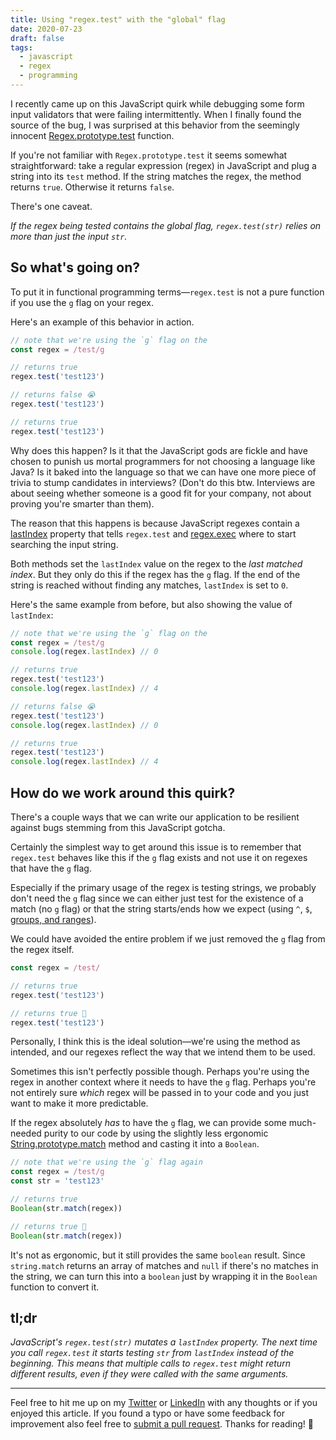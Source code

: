 ```yaml
---
title: Using "regex.test" with the "global" flag
date: 2020-07-23
draft: false
tags:
  - javascript
  - regex
  - programming
---
```


I recently came up on this JavaScript quirk while debugging some form input validators that were failing intermittently. When I finally found the source of the bug, I was surprised at this behavior from the seemingly innocent [Regex.prototype.test](https://developer.mozilla.org/en-US/docs/Web/JavaScript/Reference/Global_Objects/RegExp/test) function.

If you're not familiar with `Regex.prototype.test` it seems somewhat straightforward: take a regular expression (regex) in JavaScript and plug a string into its `test` method. If the string matches the regex, the method returns `true`. Otherwise it returns `false`.

There's one caveat.

_If the regex being tested contains the global flag, `regex.test(str)` relies on more than just the input `str`._

## So what's going on?

To put it in functional programming terms—`regex.test` is not a pure function if you use the `g` flag on your regex.

Here's an example of this behavior in action.

```js
// note that we're using the `g` flag on the
const regex = /test/g

// returns true
regex.test('test123')

// returns false 😭
regex.test('test123')

// returns true
regex.test('test123')
```

Why does this happen? Is it that the JavaScript gods are fickle and have chosen to punish us mortal programmers for not choosing a language like Java? Is it baked into the language so that we can have one more piece of trivia to stump candidates in interviews? (Don't do this btw. Interviews are about seeing whether someone is a good fit for your company, not about proving you're smarter than them).

The reason that this happens is because JavaScript regexes contain a [lastIndex](https://developer.mozilla.org/en-US/docs/Web/JavaScript/Reference/Global_Objects/RegExp/lastIndex) property that tells `regex.test` and [regex.exec](https://developer.mozilla.org/en-US/docs/Web/JavaScript/Reference/Global_Objects/RegExp/exec) where to start searching the input string.

Both methods set the `lastIndex` value on the regex to the _last matched index_. But they only do this if the regex has the `g` flag. If the end of the string is reached without finding any matches, `lastIndex` is set to `0`.

Here's the same example from before, but also showing the value of `lastIndex`:

```js
// note that we're using the `g` flag on the
const regex = /test/g
console.log(regex.lastIndex) // 0

// returns true
regex.test('test123')
console.log(regex.lastIndex) // 4

// returns false 😭
regex.test('test123')
console.log(regex.lastIndex) // 0

// returns true
regex.test('test123')
console.log(regex.lastIndex) // 4
```

## How do we work around this quirk?

There's a couple ways that we can write our application to be resilient against bugs stemming from this JavaScript gotcha.

Certainly the simplest way to get around this issue is to remember that `regex.test` behaves like this if the `g` flag exists and not use it on regexes that have the `g` flag.

Especially if the primary usage of the regex is testing strings, we probably don't need the `g` flag since we can either just test for the existence of a match (no `g` flag) or that the string starts/ends how we expect (using `^`, `$`, [groups, and ranges](https://developer.mozilla.org/en-US/docs/Web/JavaScript/Guide/Regular_Expressions/Groups_and_Ranges)).

We could have avoided the entire problem if we just removed the `g` flag from the regex itself.

```js
const regex = /test/

// returns true
regex.test('test123')

// returns true 🎉
regex.test('test123')
```

Personally, I think this is the ideal solution—we're using the method as intended, and our regexes reflect the way that we intend them to be used.

Sometimes this isn't perfectly possible though. Perhaps you're using the regex in another context where it needs to have the `g` flag. Perhaps you're not entirely sure _which_ regex will be passed in to your code and you just want to make it more predictable.

If the regex absolutely _has_ to have the `g` flag, we can provide some much-needed purity to our code by using the slightly less ergonomic [String.prototype.match](https://developer.mozilla.org/en-US/docs/Web/JavaScript/Reference/Global_Objects/String/match) method and casting it into a `Boolean`.

```js
// note that we're using the `g` flag again
const regex = /test/g
const str = 'test123'

// returns true
Boolean(str.match(regex))

// returns true 🎉
Boolean(str.match(regex))
```

It's not as ergonomic, but it still provides the same `boolean` result. Since `string.match` returns an array of matches and `null` if there's no matches in the string, we can turn this into a `boolean` just by wrapping it in the `Boolean` function to convert it.

## tl;dr

_JavaScript's `regex.test(str)` mutates a `lastIndex` property. The next time you call `regex.test` it starts testing `str` from `lastIndex` instead of the beginning. This means that multiple calls to `regex.test` might return different results, even if they were called with the same arguments._

---

Feel free to hit me up on my [Twitter](https://twitter.com/benjamminj) or [LinkedIn](https://www.linkedin.com/in/benjamin-d-johnson/) with any thoughts or if you enjoyed this article. If you found a typo or have some feedback for improvement also feel free to [submit a pull request](https://github.com/benjamminj/portfolio). Thanks for reading! 🎉
